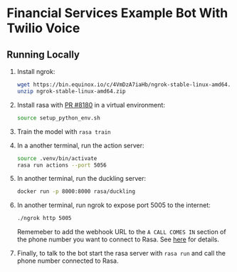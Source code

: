 # Financial Services Example Bot With Twilio Voice

## Running Locally

1. Install ngrok:
    ```bash
    wget https://bin.equinox.io/c/4VmDzA7iaHb/ngrok-stable-linux-amd64.zip
    unzip ngrok-stable-linux-amd64.zip
    ```
2. Install rasa with [PR #8180](https://github.com/RasaHQ/rasa/pull/8180) in a virtual environment:
    ```bash
    source setup_python_env.sh
    ```
3. Train the model with `rasa train`

4. In a another terminal, run the action server:
    ```bash
    source .venv/bin/activate
    rasa run actions --port 5056
    ```
5. In another terminal, run the duckling server:
    ```bash
    docker run -p 8000:8000 rasa/duckling
    ```
6. In another terminal, run ngrok to expose port 5005 to the internet:
   ```bash
   ./ngrok http 5005
   ```
   Rememeber to add the webhook URL to the `A CALL COMES IN` section of the phone number you want to connect to Rasa. See [here](https://github.com/RasaHQ/rasa/blob/1e4d901ea39482b385ff1c8d8372cbccccc4db28/docs/docs/connectors/twilio-voice.mdx#running-on-twilio) for details.

7. Finally, to talk to the bot start the rasa server with `rasa run` and call the phone number connected to Rasa. 
